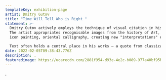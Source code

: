 ```yaml
---
templateKey: exhibition-page
artist: Dmitry Gutov
title: "Time Will Tell Who is Right "
statement: >-
  Dmitry Gutov actively employs the technique of visual citation in his work.
  The artist appropriates recognisable images from the history of Art, Russian
  icon painting, oriental calligraphy, creating new "interpretations" of them.

  Text often holds a central place in his works – a quote from classical literature or a common phrase taken from life resonate and are relevant today.
date: 2022-02-05T09:38:43.776Z
description: .
featuredimage: https://ucarecdn.com/2881f954-d93e-4e2c-b089-977a40bf95b2/
---
```

.